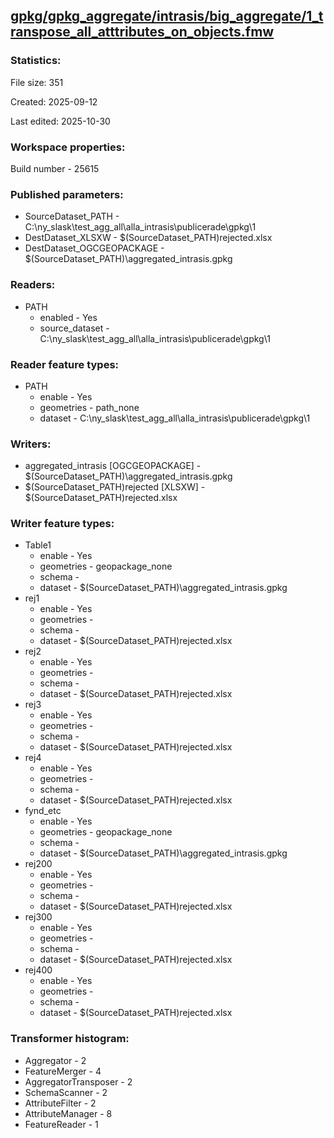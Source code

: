 ﻿## [gpkg/gpkg_aggregate/intrasis/big_aggregate/1_transpose_all_atttributes_on_objects.fmw](https://github.com/kicki58/kix_working_dir/blob/master/gpkg/gpkg_aggregate/intrasis/big_aggregate/1_transpose_all_atttributes_on_objects.fmw)

### Statistics:
File size: 351

Created: 2025-09-12

Last edited: 2025-10-30


### Workspace properties:
Build number    - 25615

### Published parameters:
*  SourceDataset_PATH    -   C:\ny_slask\test_agg_all\alla_intrasis\publicerade\gpkg\1
*  DestDataset_XLSXW    -   $(SourceDataset_PATH)rejected.xlsx
*  DestDataset_OGCGEOPACKAGE    -   $(SourceDataset_PATH)\aggregated_intrasis.gpkg

### Readers:
*  PATH
    * enabled    -  Yes
    * source_dataset    -   C:\ny_slask\test_agg_all\alla_intrasis\publicerade\gpkg\1

### Reader feature types:
*  PATH
    * enable - Yes
    * geometries - path_none
    * dataset - C:\ny_slask\test_agg_all\alla_intrasis\publicerade\gpkg\1


### Writers:
*  aggregated_intrasis [OGCGEOPACKAGE]    -   $(SourceDataset_PATH)\aggregated_intrasis.gpkg
*  $(SourceDataset_PATH)rejected [XLSXW]    -   $(SourceDataset_PATH)rejected.xlsx

### Writer feature types:
*  Table1
    * enable - Yes
    * geometries - geopackage_none
    * schema - 
    * dataset - $(SourceDataset_PATH)\aggregated_intrasis.gpkg
*  rej1
    * enable - Yes
    * geometries - 
    * schema - 
    * dataset - $(SourceDataset_PATH)rejected.xlsx
*  rej2
    * enable - Yes
    * geometries - 
    * schema - 
    * dataset - $(SourceDataset_PATH)rejected.xlsx
*  rej3
    * enable - Yes
    * geometries - 
    * schema - 
    * dataset - $(SourceDataset_PATH)rejected.xlsx
*  rej4
    * enable - Yes
    * geometries - 
    * schema - 
    * dataset - $(SourceDataset_PATH)rejected.xlsx
*  fynd_etc
    * enable - Yes
    * geometries - geopackage_none
    * schema - 
    * dataset - $(SourceDataset_PATH)\aggregated_intrasis.gpkg
*  rej200
    * enable - Yes
    * geometries - 
    * schema - 
    * dataset - $(SourceDataset_PATH)rejected.xlsx
*  rej300
    * enable - Yes
    * geometries - 
    * schema - 
    * dataset - $(SourceDataset_PATH)rejected.xlsx
*  rej400
    * enable - Yes
    * geometries - 
    * schema - 
    * dataset - $(SourceDataset_PATH)rejected.xlsx

### Transformer histogram:
*  Aggregator    -   2
*  FeatureMerger    -   4
*  AggregatorTransposer    -   2
*  SchemaScanner    -   2
*  AttributeFilter    -   2
*  AttributeManager    -   8
*  FeatureReader    -   1

